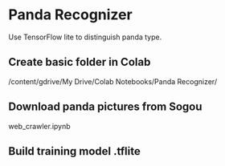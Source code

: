# Panda Recognizer

Use TensorFlow lite to distinguish panda type.

## Create basic folder in Colab
/content/gdrive/My Drive/Colab Notebooks/Panda Recognizer/

## Download panda pictures from Sogou
web_crawler.ipynb

## Build training model .tflite
